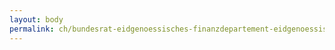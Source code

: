 ```yaml
---
layout: body
permalink: ch/bundesrat-eidgenoessisches-finanzdepartement-eidgenoessische-steuerverwaltung-direktion-informatik-informatik-team-projekte/
---
```


